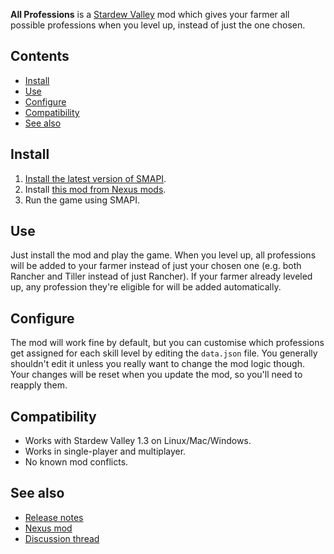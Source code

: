 ﻿**All Professions** is a [Stardew Valley](http://stardewvalley.net/) mod which gives your farmer
all possible professions when you level up, instead of just the one chosen.

## Contents
* [Install](#install)
* [Use](#use)
* [Configure](#configure)
* [Compatibility](#compatibility)
* [See also](#see-also)

## Install
1. [Install the latest version of SMAPI](https://smapi.io).
2. Install [this mod from Nexus mods](https://www.nexusmods.com/stardewvalley/mods/174).
3. Run the game using SMAPI.

## Use
Just install the mod and play the game. When you level up, all professions will be added to your
farmer instead of just your chosen one (e.g. both Rancher and Tiller instead of just Rancher). If
your farmer already leveled up, any profession they're eligible for will be added automatically.

## Configure
The mod will work fine by default, but you can customise which professions get assigned for each
skill level by editing the `data.json` file. You generally shouldn't edit it unless you really want
to change the mod logic though. Your changes will be reset when you update the mod, so you'll need
to reapply them.

## Compatibility
* Works with Stardew Valley 1.3 on Linux/Mac/Windows.
* Works in single-player and multiplayer.
* No known mod conflicts.

## See also
* [Release notes](release-notes.md)
* [Nexus mod](https://www.nexusmods.com/stardewvalley/mods/174)
* [Discussion thread](https://community.playstarbound.com/threads/smapi-allprofessions-dont-choose-get-every-profession-leveling-up.111396/)
